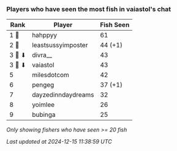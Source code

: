 ### Players who have seen the most fish in vaiastol's chat
| Rank | Player | Fish Seen |
|------|--------|-----------|
| 1 🥇  | hahppyy  | 61 |
| 2 🥈  | leastsussyimposter  | 44 (+1) |
| 3 🥉 ⬇ | divra__  | 43 |
| 3 🥉 ⬇ | vaiastol  | 43 |
| 5  | milesdotcom  | 42 |
| 6  | pengeg  | 37 (+1) |
| 7  | dayzedinndaydreams  | 32 |
| 8  | yoimlee  | 26 |
| 9  | bubinga  | 25 |

_Only showing fishers who have seen >= 20 fish_

_Last updated at 2024-12-15 11:38:59 UTC_